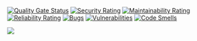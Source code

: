 [![Quality Gate Status](https://sonarcloud.io/api/project_badges/measure?project=bellmano_bajenguld.se&metric=alert_status&token=a7a941b2e4a0a6de523020fc8857281983af4624)](https://sonarcloud.io/summary/overall?id=bellmano_bajenguld.se)
[![Security Rating](https://sonarcloud.io/api/project_badges/measure?project=bellmano_bajenguld.se&metric=security_rating&token=a7a941b2e4a0a6de523020fc8857281983af4624)](https://sonarcloud.io/summary/overall?id=bellmano_bajenguld.se)
[![Maintainability Rating](https://sonarcloud.io/api/project_badges/measure?project=bellmano_bajenguld.se&metric=sqale_rating&token=a7a941b2e4a0a6de523020fc8857281983af4624)](https://sonarcloud.io/summary/overall?id=bellmano_bajenguld.se)
[![Reliability Rating](https://sonarcloud.io/api/project_badges/measure?project=bellmano_bajenguld.se&metric=reliability_rating&token=a7a941b2e4a0a6de523020fc8857281983af4624)](https://sonarcloud.io/summary/overall?id=bellmano_bajenguld.se)
[![Bugs](https://sonarcloud.io/api/project_badges/measure?project=bellmano_bajenguld.se&metric=bugs&token=a7a941b2e4a0a6de523020fc8857281983af4624)](https://sonarcloud.io/summary/overall?id=bellmano_bajenguld.se)
[![Vulnerabilities](https://sonarcloud.io/api/project_badges/measure?project=bellmano_bajenguld.se&metric=vulnerabilities&token=a7a941b2e4a0a6de523020fc8857281983af4624)](https://sonarcloud.io/summary/overall?id=bellmano_bajenguld.se)
[![Code Smells](https://sonarcloud.io/api/project_badges/measure?project=bellmano_bajenguld.se&metric=code_smells&token=a7a941b2e4a0a6de523020fc8857281983af4624)](https://sonarcloud.io/summary/overall?id=bellmano_bajenguld.se)

<a href="https://bajenguld.se"><img src="img/example.png"></a>
